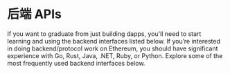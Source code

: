 # 后端 APIs

If you want to graduate from just building dapps, you'll need to start learning and using the backend interfaces listed below. If you’re interested in doing backend/protocol work on Ethereum, you should have significant experience with Go, Rust, Java, .NET, Ruby, or Python. Explore some of the most frequently used backend interfaces below.

